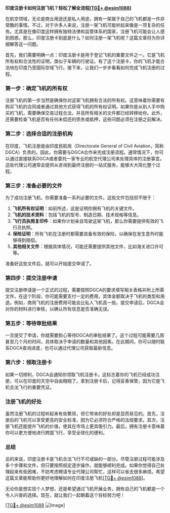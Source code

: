 **印度注册卡如何注册飞机？轻松了解全流程[[TG💪+ @esim1088](https://t.me/s/esim1088)]**

在航空领域，无论是商业用途还是私人用途，拥有一架属于自己的飞机都是一件非常酷的事情。不过，对于许多人来说，注册一架飞机可能听起来像是一项复杂的任务。尤其是在像印度这样拥有独特法律和监管体系的国家，注册飞机可能会让人感到困惑。那么，印度注册卡到底是什么？如何注册一架飞机呢？这篇文章将为你详细解答这一问题。

首先，我们需要明确一点：印度注册卡是用于登记飞机的重要文件之一。它是飞机所有权和合法性的证明，类似于车辆的行驶证。有了这个注册卡，你的飞机才能合法地在印度乃至国际空域飞行。接下来，让我们一步步看看如何完成飞机注册的过程。

### 第一步：确定飞机的所有权

注册飞机的第一步当然是确保你对这架飞机拥有合法的所有权。这意味着你需要有购买飞机的合同或者通过其他方式获得飞机的所有权证明。如果你是从别人手中购买的飞机，需要确保交易过程合法，并且所有相关的文件都已经转移给你。此外，还需要检查飞机是否有任何未偿还的债务或抵押，这些问题必须在注册之前解决。

### 第二步：选择合适的注册机构

在印度，飞机注册是由印度民航局（Directorate General of Civil Aviation，简称DGCA）负责的。因此，你需要与DGCA合作来完成注册流程。通常情况下，你可以通过直接联系DGCA或者委托一家专业的航空代理公司来处理具体的注册事宜。这些代理公司通常会提供从咨询到最终注册的一站式服务，能够大大简化整个过程。

### 第三步：准备必要的文件

为了成功注册飞机，你需要准备一系列必要的文件。这些文件包括但不限于：

1. **飞机所有权证明**：如前所述，这是证明你拥有飞机的关键文件。
2. **飞机的技术资料**：包括飞机的型号、制造日期、技术规格等信息。
3. **飞行员执照复印件**：如果你计划亲自驾驶这架飞机，那么你需要提供有效的飞行员执照。
4. **保险证明**：所有飞机在注册时都需要具备有效的保险，以确保在发生意外时能够得到赔偿。
5. **其他相关文件**：根据具体情况，可能还需要提供其他文件，比如海关进口许可等。

准备好这些文件后，就可以开始提交申请了。

### 第四步：提交注册申请

提交注册申请是一个正式的过程，需要按照DGCA的要求填写相关表格并附上所需文件。在这个阶段，你可能需要支付一定的费用，具体金额取决于飞机的类型和用途。例如，商用飞机的注册费用可能会比私人飞机高一些。提交申请后，DGCA会对你的材料进行审核，以确认所有信息是否准确无误。

### 第五步：等待审批结果

一旦提交了申请，你就需要耐心等待DGCA的审批结果了。这个过程可能需要几周甚至几个月的时间，具体取决于申请的数量和其他因素。在此期间，你可以随时联系DGCA查询进度，也可以通过代理公司获取最新信息。

### 第六步：领取注册卡

如果一切顺利，DGCA会通知你领取飞机注册卡。这标志着你的飞机已经成功注册，可以在印度的天空中自由翱翔了。拿到注册卡后，记得妥善保管，因为它是飞机合法飞行的重要凭证。

### 注册飞机的好处

虽然注册飞机的过程听起来有些繁琐，但它带来的好处却是显而易见的。首先，注册后的飞机可以享受更高的安全标准，因为它必须符合严格的法规要求。其次，注册飞机还能提升飞机的价值，使其在市场上更具吸引力。最后，拥有注册卡意味着你可以更方便地进行跨国飞行，享受全球化的便利。

### 总结

总的来说，印度注册卡是飞机合法飞行不可或缺的一部分。尽管注册过程可能涉及多个步骤和文件，但只要按照规定逐步操作，就能够顺利完成。如果你觉得自己处理起来有些困难，不妨考虑聘请专业代理公司帮忙，这样可以省去很多麻烦。希望这篇文章能帮助你更好地理解如何在印度注册飞机[[TG💪+ @esim1088](https://t.me/s/esim1088)]。

无论你是想实现个人梦想，还是希望通过飞机开展业务，拥有自己的飞机都是一个令人兴奋的选择。现在，就让我们一起朝着这个目标努力吧！

[[TG💪+ @esim1088](https://t.me/s/esim1088) ![Image](https://i.postimg.cc/4NQfJmqS/Snipaste-2025-05-13-00-14-12.png)]